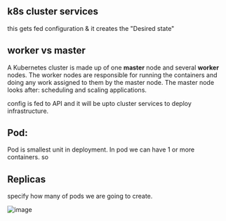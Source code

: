 ## k8s cluster services
this gets fed configuration & it creates the "Desired state"


## worker vs master
A Kubernetes cluster is made up of one **master** node and several **worker** nodes. The worker nodes are responsible for running the containers and doing any work assigned to them by the master node. The master node looks after: scheduling and scaling applications.

config is fed to API and it will be upto cluster services to deploy infrastructure. 

## Pod:
Pod is smallest unit in deployment. In pod we can have 1 or more containers. so 

## Replicas
specify how many of pods we are going to create.

![image](https://user-images.githubusercontent.com/44992984/216569644-2bf9658c-cd70-4217-8bf5-a73da135b376.png)

